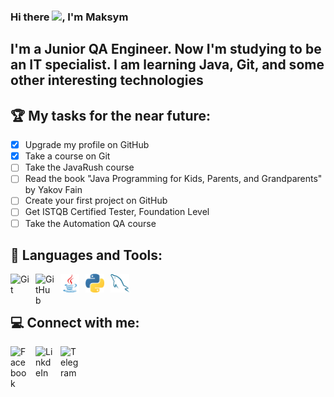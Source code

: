### Hi there <img src="https://media.giphy.com/media/hvRJCLFzcasrR4ia7z/giphy.gif" width="25px">, I'm Maksym

## I'm a Junior QA Engineer. Now I'm studying to be an IT specialist. I am learning Java, Git, and some other interesting technologies
## 🏆 **My tasks for the near future:**
<!-- TODO-IST:START -->
* [x] Upgrade my profile on GitHub
* [x] Take a course on Git
* [ ] Take the JavaRush course
* [ ] Read the book "Java Programming for Kids, Parents, and Grandparents" by Yakov Fain
* [ ] Create your first project on GitHub
* [ ] Get ISTQB Certified Tester, Foundation Level
* [ ] Take the Automation QA course
<!-- TODO-IST:END -->

## 🧰 Languages and Tools:
<a href="https://git-scm.com">
<img align="left" alt="Git" width="30px" style="padding-right:10px;" src="https://cdn.jsdelivr.net/gh/devicons/devicon/icons/git/git-original.svg" />
</a>
<a href="https://github.com">
<img align="left" alt="GitHub" width="30px" style="padding-right:10px;" src="https://cdn.jsdelivr.net/gh/devicons/devicon/icons/github/github-original.svg" />
</a>
<a href="https://www.java.com/en">
<img align="left" alt="Java" width="30px" style="padding-right:10px;" src="https://github.com/Max-Myanovskiy/Max-Myanovskiy/blob/main/java.png" />
</a>
<a href="https://www.python.org">
<img align="left" alt="Python" width="30px" style="padding-right:10px;" src="https://github.com/Max-Myanovskiy/Max-Myanovskiy/blob/main/python.png" />
</a>
<a href="https://www.mysql.com">
<img align="left" alt="MySQL" width="30px" style="padding-right:10px;" src="https://github.com/Max-Myanovskiy/Max-Myanovskiy/blob/main/mysql.png" />
</a>

</br>
</br>

## 💻 Connect with me:
<a href="https://www.facebook.com/profile.php?id=100009704820125">
<img align="left" alt="Facebook" width="30px" style="padding-right:10px;" src="https://cdn.jsdelivr.net/gh/devicons/devicon/icons/facebook/facebook-original.svg" />
</a>
<a href="https://www.linkedin.com/in/maksym-m-bb6b5ab4/">
<img align="left" alt="LinkdeIn" width="30px" style="padding-right:10px;" src="https://cdn.jsdelivr.net/gh/devicons/devicon/icons/linkedin/linkedin-original.svg" />
</a>
<a href="https://t.me/myanovskiy_m">
<img align="left" alt="Telegram" width="30px" style="padding-right:10px;" src="https://cdn.jsdelivr.net/npm/simple-icons@v3/icons/telegram.svg" />
</a>

